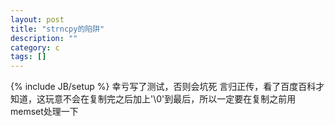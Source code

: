 ```yaml
---
layout: post
title: "strncpy的陷阱"
description: "" 
category: c
tags: []
---
```

{% include JB/setup %}
幸亏写了测试，否则会坑死
言归正传，看了百度百科才知道，这玩意不会在复制完之后加上'\0'到最后，所以一定要在复制之前用memset处理一下